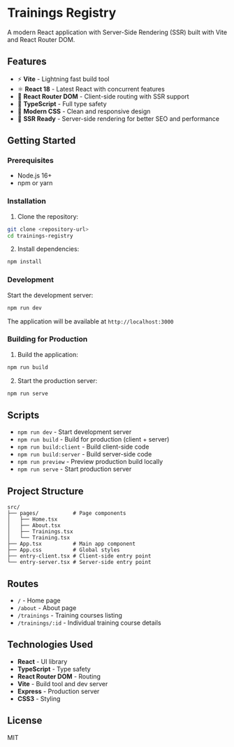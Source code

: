 # Trainings Registry

A modern React application with Server-Side Rendering (SSR) built with Vite and React Router DOM.

## Features

-   ⚡️ **Vite** - Lightning fast build tool
-   ⚛️ **React 18** - Latest React with concurrent features
-   🧭 **React Router DOM** - Client-side routing with SSR support
-   🎯 **TypeScript** - Full type safety
-   🎨 **Modern CSS** - Clean and responsive design
-   🚀 **SSR Ready** - Server-side rendering for better SEO and performance

## Getting Started

### Prerequisites

-   Node.js 16+
-   npm or yarn

### Installation

1. Clone the repository:

```bash
git clone <repository-url>
cd trainings-registry
```

2. Install dependencies:

```bash
npm install
```

### Development

Start the development server:

```bash
npm run dev
```

The application will be available at `http://localhost:3000`

### Building for Production

1. Build the application:

```bash
npm run build
```

2. Start the production server:

```bash
npm run serve
```

## Scripts

-   `npm run dev` - Start development server
-   `npm run build` - Build for production (client + server)
-   `npm run build:client` - Build client-side code
-   `npm run build:server` - Build server-side code
-   `npm run preview` - Preview production build locally
-   `npm run serve` - Start production server

## Project Structure

```
src/
├── pages/           # Page components
│   ├── Home.tsx
│   ├── About.tsx
│   ├── Trainings.tsx
│   └── Training.tsx
├── App.tsx          # Main app component
├── App.css          # Global styles
├── entry-client.tsx # Client-side entry point
└── entry-server.tsx # Server-side entry point
```

## Routes

-   `/` - Home page
-   `/about` - About page
-   `/trainings` - Training courses listing
-   `/trainings/:id` - Individual training course details

## Technologies Used

-   **React** - UI library
-   **TypeScript** - Type safety
-   **React Router DOM** - Routing
-   **Vite** - Build tool and dev server
-   **Express** - Production server
-   **CSS3** - Styling

## License

MIT
